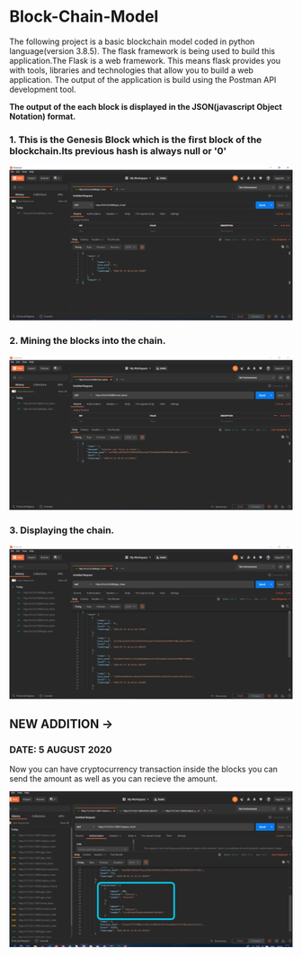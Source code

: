 # Block-Chain-Model
The following project is a basic blockchain model coded in python language(version 3.8.5).
The flask framework is being used to build this application.The Flask is a web framework. This means flask provides you with tools, libraries and technologies that allow you to build a web application.
The output of the application is build using the Postman API development tool.

**The output of the each block is displayed in the JSON(javascript Object Notation) format.**


### 1. This is the Genesis Block which is the first block of the blockchain.Its previous hash is always null or '0'
<img src = "Blockchain Create/Images/getchain.JPG" width=800>

### 2. Mining the blocks into the chain.
<img src = "Blockchain Create/Images/mine1.JPG" width=800>

### 3. Displaying the chain.
<img src = "Blockchain Create/Images/mine2.JPG" width=800>


## NEW ADDITION ->
### DATE: 5 AUGUST 2020
Now you can have cryptocurrency transaction inside the blocks you can send the amount as well as you can recieve the amount.

<img src = "Blockchain Create/Images/transactionss.png" width=800>

